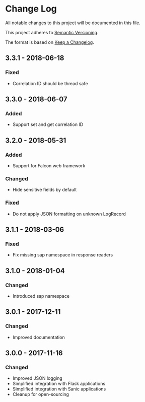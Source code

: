 # Change Log
All notable changes to this project will be documented in this file.

This project adheres to [Semantic Versioning](http://semver.org/).

The format is based on [Keep a Changelog](http://keepachangelog.com/).

## 3.3.1 - 2018-06-18

### Fixed
 - Correlation ID should be thread safe

## 3.3.0 - 2018-06-07

### Added
 - Support set and get correlation ID

## 3.2.0 - 2018-05-31

### Added
 - Support for Falcon web framework

### Changed
 - Hide sensitive fields by default

### Fixed
 - Do not apply JSON formatting on unknown LogRecord

## 3.1.1 - 2018-03-06

### Fixed
 - Fix missing sap namespace in response readers

## 3.1.0 - 2018-01-04

### Changed
 - Introduced sap namespace

## 3.0.1 - 2017-12-11

### Changed
 - Improved documentation

## 3.0.0 - 2017-11-16

### Changed
 - Improved JSON logging
 - Simplified integration with Flask applications
 - Simplified integration with Sanic applications
 - Cleanup for open-sourcing
